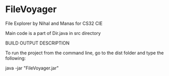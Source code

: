 # FileVoyager
File Explorer by Nihal and Manas for CS32 CIE


Main code is a part of Dir.java in src directory


BUILD OUTPUT DESCRIPTION

To run the project from the command line, go to the dist folder and
type the following:

java -jar "FileVoyager.jar" 
